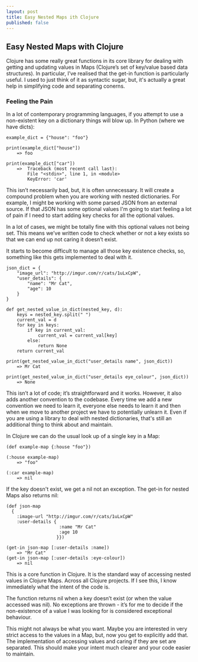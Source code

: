 ```yaml
---
layout: post
title: Easy Nested Maps ith Clojure
published: false
---
```


## Easy Nested Maps with Clojure

Clojure has some really great functions in its core library for dealing with getting and updating values in Maps (Clojure’s set of key/value based data structures). In particular, I’ve realised that the get-in function is particularly useful. I used to just think of it as syntactic sugar, but, it's actually a great help in simplifying code and separating conerns.

### Feeling the Pain

In a lot of contemporary programming languages, if you attempt to use a non-existent key on a dictionary things will blow up. In Python (where we have dicts): 


```
example_dict = {"house": "foo"}

print(example_dict["house"]) 
	=> foo

print(example_dict["car"])
	=> 	Traceback (most recent call last):
  		File "<stdin>", line 1, in <module>
		KeyError: 'car'

```

This isn’t necessarily bad, but, it is often unnecessary. It will create a compound problem when you are working with nested dictionaries. For example, I might be working with some parsed JSON from an external source. If that JSON has some optional values I'm going to start feeling a lot of pain if I need to start adding key checks for all the optional values.

In a lot of cases, we might be totally fine with this optional values not being set. This means we’ve written code to check whether or not a key exists so that we can end up not caring it doesn’t exist.

It starts to become difficult to manage all those key existence checks, so, something like this gets implemented to deal with it. 

```
json_dict = {
	"image_url": "http://imgur.com/r/cats/1uLxCpW",
	"user_details": {
		"name": "Mr Cat",
		"age": 10
	}
}

def get_nested_value_in_dict(nested_key, d):
	keys = nested_key.split(" ")
	current_val = d
	for key in keys:
		if key in current_val:
			current_val = current_val[key]
		else:
			return None
	return current_val

print(get_nested_value_in_dict("user_details name", json_dict))
	=> Mr Cat

print(get_nested_value_in_dict("user_details eye_colour", json_dict))
	=> None

```

This isn’t a lot of code; it’s straightforward and it works. However, it also adds another convention to the codebase. Every time we add a new convention we need to learn it, everyone else needs to learn it and then when we move to another project we have to potentially unlearn it. Even if you are using a library to deal with nested dictionaries, that's still an additional thing to think about and maintain.

In Clojure we can do the usual look up of a single key in a Map:

```
(def example-map {:house "foo"})

(:house example-map)
	=> "foo"

(:car example-map)
	=> nil
```

If the key doesn't exist, we get a nil not an exception. The get-in for nested Maps also returns nil:

```
(def json-map
  {
  	:image-url "http://imgur.com/r/cats/1uLxCpW"
   	:user-details {
                   	:name "Mr Cat"
                    :age 10
                   }})

(get-in json-map [:user-details :name])
	=> "Mr Cat"
(get-in json-map [:user-details :eye-colour])
	=> nil
```

This is a core function in Clojure. It is the standard way of accessing nested values in Clojure Maps. Across all Clojure projects. If I see this, I know immediately what the intent of the code is. 

The function returns nil when a key doesn’t exist (or when the value accessed was nil). No exceptions are thrown - it’s for me to decide if the non-existence of a value I was looking for is considered exceptional behaviour. 

This might not always be what you want. Maybe you are interested in very strict access to the values in a Map, but, now you get to explicitly add that. The implementation of accessing values and caring if they are set are separated. This should make your intent much clearer and your code easier to maintain.